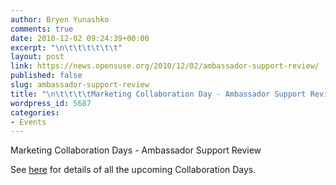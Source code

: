 ```yaml
---
author: Bryen Yunashko
comments: true
date: 2010-12-02 09:24:39+00:00
excerpt: "\n\t\t\t\t\t\t"
layout: post
link: https://news.opensuse.org/2010/12/02/ambassador-support-review/
published: false
slug: ambassador-support-review
title: "\n\t\t\t\tMarketing Collaboration Day - Ambassador Support Review\t\t"
wordpress_id: 5687
categories:
- Events
---
```

Marketing Collaboration Days - Ambassador Support Review

See [here](http://news.opensuse.org/2010/12/02/marketing-collaboration-days/) for details of all the upcoming Collaboration Days.		
